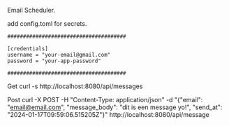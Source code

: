 Email Scheduler.

add config.toml for secrets.

    ######################################

    [credentials]
    username = "your-email@gmail.com"
    password = "your-app-password"

    ######################################

Get
curl -s http://localhost:8080/api/messages

Post
curl -X POST -H "Content-Type: application/json" -d "{\"email\": \"email@email.com\", \"message_body\": \"dit is een message yo!\", \"send_at\": \"2024-01-17T09:59:06.515205Z\"}" http://localhost:8080/api/message
